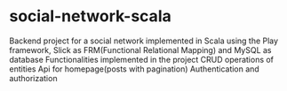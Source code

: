 # social-network-scala
Backend project for a social network implemented in Scala using the Play framework, Slick as FRM(Functional Relational Mapping) and MySQL as database
Functionalities implemented in the project
CRUD operations of entities
Api for homepage(posts with pagination)
Authentication and authorization

